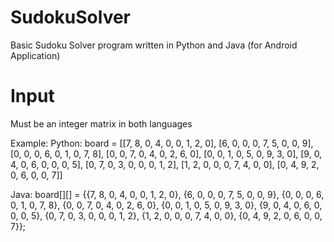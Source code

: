 # SudokuSolver

Basic Sudoku Solver program written in Python and Java (for Android Application)

# Input
Must be an integer matrix in both languages

Example:
  Python: 
    board     = [[7, 8, 0, 4, 0, 0, 1, 2, 0],
                [6, 0, 0, 0, 7, 5, 0, 0, 9],
                [0, 0, 0, 6, 0, 1, 0, 7, 8],
                [0, 0, 7, 0, 4, 0, 2, 6, 0],
                [0, 0, 1, 0, 5, 0, 9, 3, 0],
                [9, 0, 4, 0, 6, 0, 0, 0, 5],
                [0, 7, 0, 3, 0, 0, 0, 1, 2],
                [1, 2, 0, 0, 0, 7, 4, 0, 0],
                [0, 4, 9, 2, 0, 6, 0, 0, 7]]
            
  Java:
    board[][] = {{7, 8, 0, 4, 0, 0, 1, 2, 0},
                {6, 0, 0, 0, 7, 5, 0, 0, 9},
                {0, 0, 0, 6, 0, 1, 0, 7, 8},
                {0, 0, 7, 0, 4, 0, 2, 6, 0},
                {0, 0, 1, 0, 5, 0, 9, 3, 0},
                {9, 0, 4, 0, 6, 0, 0, 0, 5},
                {0, 7, 0, 3, 0, 0, 0, 1, 2},
                {1, 2, 0, 0, 0, 7, 4, 0, 0},
                {0, 4, 9, 2, 0, 6, 0, 0, 7}};

